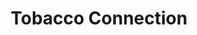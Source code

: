---
title: "Tobacco Connection"
url: /meridian/tobacco-connection-north-linder-road/
shop: Tabak
---